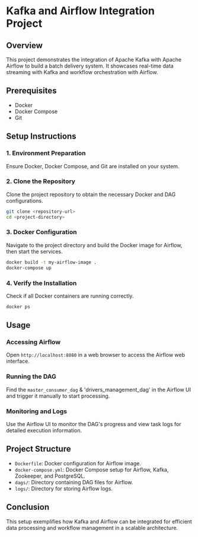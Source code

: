 
# Kafka and Airflow Integration Project

## Overview
This project demonstrates the integration of Apache Kafka with Apache Airflow to build a batch delivery system. It showcases real-time data streaming with Kafka and workflow orchestration with Airflow.

## Prerequisites
- Docker
- Docker Compose
- Git

## Setup Instructions

### 1. Environment Preparation
Ensure Docker, Docker Compose, and Git are installed on your system.

### 2. Clone the Repository
Clone the project repository to obtain the necessary Docker and DAG configurations.
```bash
git clone <repository-url>
cd <project-directory>
```

### 3. Docker Configuration
Navigate to the project directory and build the Docker image for Airflow, then start the services.
```bash
docker build -t my-airflow-image .
docker-compose up
```

### 4. Verify the Installation
Check if all Docker containers are running correctly.
```bash
docker ps
```

## Usage

### Accessing Airflow
Open `http://localhost:8080` in a web browser to access the Airflow web interface.

### Running the DAG
Find the `master_consumer_dag` & 'drivers_management_dag' in the Airflow UI and trigger it manually to start processing.

### Monitoring and Logs
Use the Airflow UI to monitor the DAG's progress and view task logs for detailed execution information.

## Project Structure
- `Dockerfile`: Docker configuration for Airflow image.
- `docker-compose.yml`: Docker Compose setup for Airflow, Kafka, Zookeeper, and PostgreSQL.
- `dags/`: Directory containing DAG files for Airflow.
- `logs/`: Directory for storing Airflow logs.

## Conclusion
This setup exemplifies how Kafka and Airflow can be integrated for efficient data processing and workflow management in a scalable architecture.
